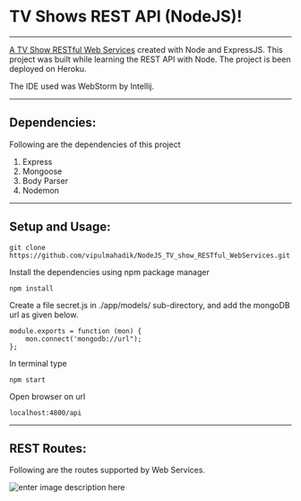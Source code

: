 TV Shows REST API (NodeJS)!
===================
--------
[A TV Show RESTful Web Services](http://guarded-river-66359.herokuapp.com/api) created with Node and ExpressJS. This project was built while learning the REST API with Node. The project is been deployed on Heroku.

The IDE used was WebStorm by Intellij.



--------
Dependencies:
-----
Following are the dependencies of this project

 1. Express
 2. Mongoose
 3. Body Parser
 4. Nodemon

------
Setup and Usage:
------

    git clone https://github.com/vipulmahadik/NodeJS_TV_show_RESTful_WebServices.git

Install the dependencies using npm package manager

    npm install

Create a file secret.js in ./app/models/ sub-directory, and add the mongoDB url as given below.

    module.exports = function (mon) {
        mon.connect('mongodb://url");
    };

In terminal type

    npm start

Open browser on url

    localhost:4800/api

----
REST Routes:
-----
Following are the routes supported by Web Services.

![enter image description here](https://raw.github.com/vipulmahadik/NodeJS_TV_show_RESTful_WebServices/master/app/routes/routes_table.png)